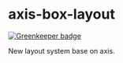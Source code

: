 # axis-box-layout

[![Greenkeeper badge](https://badges.greenkeeper.io/yujiangshui/axis-box-layout.svg)](https://greenkeeper.io/)

New layout system base on axis.

